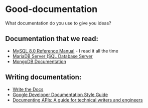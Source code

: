 # Good-documentation
What documentation do you use to give you ideas?

## Documentation that we read:
* [MySQL 8.0 Reference Manual](https://dev.mysql.com/doc/refman/8.0/en/) - I read it all the time
* [MariaDB Server (SQL Database Server](https://mariadb.com/docs/server/) 
* [MongoDB Documentation](https://www.mongodb.com/docs/)

## Writing documentation:
* [Write the Docs](https://www.writethedocs.org/)
* [Google Developer Documentation Style Guide](https://developers.google.com/style)
* [Documenting APIs: A guide for technical writers and engineers](https://idratherbewriting.com/learnapidoc/)
